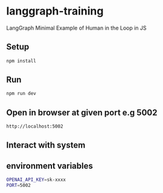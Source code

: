 # langgraph-training
LangGraph Minimal Example of Human in the Loop in JS

## Setup

```bash
npm install
```

## Run

```bash
npm run dev
```

## Open in browser at given port e.g 5002

```bash
http://localhost:5002
```

## Interact with system

## environment variables

```bash
OPENAI_API_KEY=sk-xxxx
PORT=5002
```
